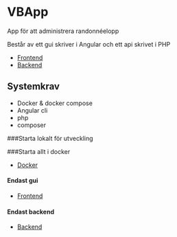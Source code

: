 # VBApp
App för att administrera randonnéelopp


  Består av ett gui skriver i Angular och ett api skrivet i PHP

* [Frontend](frontend/README.md)
* [Backend](api/README.md)

## Systemkrav
    
 - Docker & docker compose
 - Angular cli
 - php
 - composer
 
###Starta lokalt för utveckling

###Starta allt i docker
* [Docker](docker/README.md)
       
#### Endast gui
* [Frontend](frontend/README.md)
#### Endast backend
* [Backend](api/README.md)